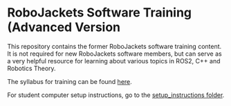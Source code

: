 # RoboJackets Software Training (Advanced Version

This repository contains the former RoboJackets software training content.
It is not required for new RoboJackets software members, but can serve as a very helpful resource for learning about various topics in ROS2, C++ and Robotics Theory.

The syllabus for training can be found [here](Syllabus.md).

For student computer setup instructions, go to the [setup_instructions folder](./setup_instructons/readme.md).

